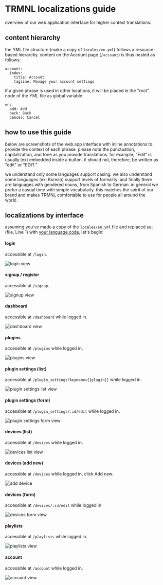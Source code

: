 # TRMNL localizations guide
overview of our web application interface for higher context translations.

## content hierarchy
the YML file structure (make a copy of `locales/en.yml`) follows a resource-based hierarchy. content on the Account page (`/account`) is thus nested as follows:

```
account:
  index:
    title: Account
    tagline: Manage your account settings
```

if a given phrase is used in other locations, it will be placed in the "root" node of the YML file as global variable:

```
en:
  add: Add
  back: Back
  cancel: Cancel
```

## how to use this guide
below are screenshots of the web app interface with inline annotations to provide the context of each phrase. please note the punctuation, capitalization, and tone as you provide translations. for example, "Edit" is usually text embedded inside a button. it should not, therefore, be written as "edit" or "EDIT."

we understand only some languages support casing. we also understand some languages (ex: Korean) support levels of formality. and finally there are languages with gendered nouns, from Spanish to German. in general we prefer a casual tone with simple vocabularly. this matches the spirit of our brand and makes TRMNL comfortable to use for people all around the world.

## localizations by interface
assuming you've made a copy of the `locales/en.yml` file and replaced `en:` (file, Line 1) with [your language code](https://github.com/ladjs/i18n-locales), let's begin!

#### login
accessible at `/login`.

![login view](/../master/support/login.png?raw=true "login view")

#### signup / register
accessible at `/signup`.

![signup view](/../master/support/signup.png?raw=true "signup view")

#### dashboard
accessible at `/dashboard` while logged in.

![dashboard view](/../master/support/dashboard.png?raw=true "dashboard view")

#### plugins
accessible at `/plugins` while logged in.

![plugins view](/../master/support/plugins.png?raw=true "plugins view")

#### plugin settings (list)
accessible at `/plugin_settings?keyname={{plugin}}` while logged in.

![plugin settings list view](/../master/support/plugin_settings_list.png?raw=true "plugin settings list view")

#### plugin settings (form)
accessible at `/plugin_settings/:id/edit` while logged in.

![plugin settings form view](/../master/support/plugin_settings_form.png?raw=true "plugin settings form view")

#### devices (list)
accessible at `/devices` while logged in.

![devices list view](/../master/support/devices_list.png?raw=true "devices list view")

#### devices (add new)
accessible at `/devices` while logged in, click Add new.

![add device](/../master/support/devices_add.png?raw=true "add new device view")

#### devices (form)
accessible at `/devices/:id/edit` while logged in.

![devices form view](/../master/support/devices_form.png?raw=true "devices form view")

#### playlists
accessible at `/playlists` while logged in.

![playlists view](/../master/support/playlists.png?raw=true "playlists view")

#### account
accessible at `/account` while logged in.

![account view](/../master/support/account.png?raw=true "account view")
